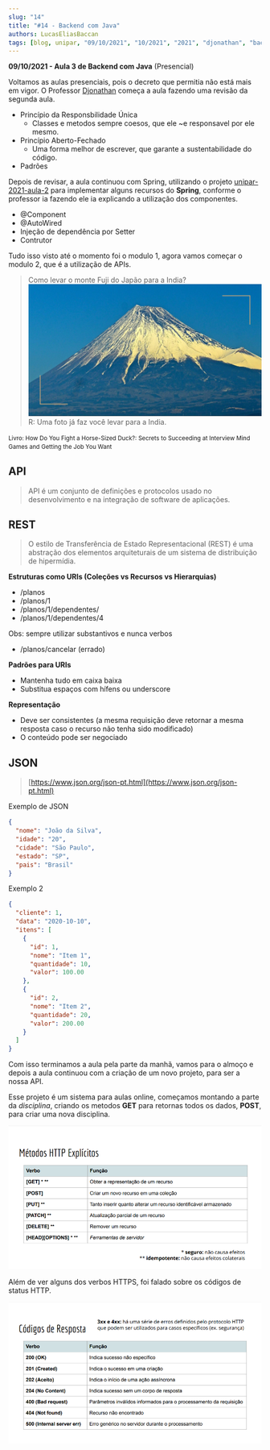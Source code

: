 ```yaml
---
slug: "14"
title: "#14 - Backend com Java"
authors: LucasEliasBaccan
tags: [blog, unipar, "09/10/2021", "10/2021", "2021", "djonathan", "backend com java", "presencial"]
---
```


**09/10/2021 - Aula 3 de Backend com Java** (Presencial)

Voltamos as aulas presenciais, pois o decreto que permitia não está mais em vigor. O Professor [Djonathan](/professores/djonathan) começa a aula fazendo uma revisão da segunda aula.

- Princípio da Responsbilidade Única
  - Classes e metodos sempre coesos, que ele ~e responsavel por ele mesmo.
- Princípio Aberto-Fechado
  - Uma forma melhor de escrever, que garante a sustentabilidade do código.
- Padrões

Depois de revisar, a aula continuou com Spring, utilizando o projeto [unipar-2021-aula-2](https://github.com/pos-unipar/unipar-2021-aula-2) para implementar alguns recursos do **Spring**, conforme o professor ia fazendo ele ia explicando a utilização dos componentes. 

- @Component
- @AutoWired
- Injeção de dependência por Setter
- Contrutor


Tudo isso visto até o momento foi o modulo 1, agora vamos começar o modulo 2, que é a utilização de APIs.

> Como levar o monte Fuji do Japão para a India?
![Monte Fuji](/docs/aula-14/imagem1.png)
R: Uma foto já faz você levar para a India.

<small>
Livro: How Do You Fight a Horse-Sized Duck?: Secrets to Succeeding at Interview Mind Games and Getting the Job You Want
</small>

## API

> API é um conjunto de definições e protocolos usado no desenvolvimento e na integração de software de aplicações.

## REST

> O estilo de Transferência de Estado Representacional (REST) é uma abstração dos elementos arquiteturais de um sistema de distribuição de hipermídia.

**Estruturas como URIs (Coleções vs Recursos vs Hierarquias)**  
- /planos
- /planos/1
- /planos/1/dependentes/
- /planos/1/dependentes/4

Obs: sempre utilizar substantivos e nunca verbos  
- /planos/cancelar (errado)

**Padrões para URIs**  
- Mantenha tudo em caixa baixa
- Substitua espaços com hífens ou underscore

**Representação**
- Deve ser consistentes (a mesma requisição deve retornar a mesma resposta caso o recurso não tenha sido modificado)
- O conteúdo pode ser negociado

## JSON
> [https://www.json.org/json-pt.html](https://www.json.org/json-pt.html)

Exemplo de JSON
```json
{
  "nome": "João da Silva",
  "idade": "20",
  "cidade": "São Paulo",
  "estado": "SP",
  "pais": "Brasil"
}
```
Exemplo 2
```json
{
  "cliente": 1,
  "data": "2020-10-10",
  "itens": [
    {
      "id": 1,
      "nome": "Item 1",
      "quantidade": 10,
      "valor": 100.00
    },
    {
      "id": 2,
      "nome": "Item 2",
      "quantidade": 20,
      "valor": 200.00
    }
  ]
}
```

Com isso terminamos a aula pela parte da manhã, vamos para o almoço e depois a aula continuou com a criação de um novo projeto, para ser a nossa API.

Esse projeto é um sistema para aulas online, começamos montando a parte da *disciplina*, criando os metodos **GET** para retornas todos os dados, **POST**, para criar uma nova disciplina.

![Verbos HTTP](/docs/aula-14/imagem2.png)

Além de ver alguns dos verbos HTTPS, foi falado sobre os códigos de status HTTP.

![Status HTTP](/docs/aula-14/imagem3.png)
